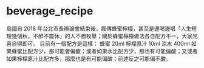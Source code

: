 # beverage_recipe
島國自 2018 年台北市長辯論會結束後，瘋傳蜂蜜檸檬，甚至是邊喝邊唱「人生短短幾個秋，不醉不罷休」的人不勝枚舉；關於蜂蜜檸檬做法各自配方不一，大家光喜自得即可。    目前有一個配方是這樣：    蜂蜜 20ml  檸檬原汁 10ml  涼水 400ml    如果蜂蜜比配方少，那可能會偏酸；或者如果水比配方少，那也有可能偏酸；又或者如果檸檬原汁比配方多，那麼也是有可能偏酸；前述反之可能偏不酸。
